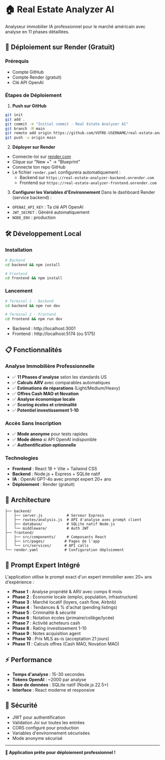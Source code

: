 # 🏠 Real Estate Analyzer AI

Analyseur immobilier IA professionnel pour le marché américain avec analyse en 11 phases détaillées.

## 🚀 **Déploiement sur Render (Gratuit)**

### **Prérequis**
- Compte GitHub
- Compte Render (gratuit)
- Clé API OpenAI

### **Étapes de Déploiement**

1. **Push sur GitHub**
```bash
git init
git add .
git commit -m "Initial commit - Real Estate Analyzer AI"
git branch -M main
git remote add origin https://github.com/VOTRE-USERNAME/real-estate-analyzer-ai.git
git push -u origin main
```

2. **Déployer sur Render**
- Connecte-toi sur [render.com](https://render.com)
- Clique sur "New +" → "Blueprint"
- Connecte ton repo GitHub
- Le fichier `render.yaml` configurera automatiquement :
  - Backend sur `https://real-estate-analyzer-backend.onrender.com`
  - Frontend sur `https://real-estate-analyzer-frontend.onrender.com`

3. **Configurer les Variables d'Environnement**
Dans le dashboard Render (service backend) :
- `OPENAI_API_KEY` : Ta clé API OpenAI
- `JWT_SECRET` : Généré automatiquement
- `NODE_ENV` : production

## 🛠 **Développement Local**

### **Installation**
```bash
# Backend
cd backend && npm install

# Frontend  
cd frontend && npm install
```

### **Lancement**
```bash
# Terminal 1 - Backend
cd backend && npm run dev

# Terminal 2 - Frontend
cd frontend && npm run dev
```

- Backend : http://localhost:3001
- Frontend : http://localhost:5174 (ou 5175)

## 📋 **Fonctionnalités**

### **Analyse Immobilière Professionnelle**
- ✅ **11 Phases d'analyse** selon les standards US
- ✅ **Calculs ARV** avec comparables automatiques
- ✅ **Estimations de réparations** (Light/Medium/Heavy)
- ✅ **Offres Cash MAO et Novation** 
- ✅ **Analyse économique locale**
- ✅ **Scoring écoles et criminalité**
- ✅ **Potentiel investissement 1-10**

### **Accès Sans Inscription**
- ✅ **Mode anonyme** pour tests rapides
- ✅ **Mode démo** si API OpenAI indisponible
- ✅ **Authentification optionnelle**

### **Technologies**
- **Frontend** : React 18 + Vite + Tailwind CSS
- **Backend** : Node.js + Express + SQLite natif
- **IA** : OpenAI GPT-4o avec prompt expert 20+ ans
- **Déploiement** : Render (gratuit)

## 🔧 **Architecture**

```
├── backend/
│   ├── server.js           # Serveur Express
│   ├── routes/analysis.js  # API d'analyse avec prompt client
│   ├── database/           # SQLite natif Node.js
│   └── middleware/         # Auth JWT
├── frontend/
│   ├── src/components/     # Composants React
│   ├── src/pages/         # Pages de l'app
│   └── src/services/      # API calls
└── render.yaml            # Configuration déploiement
```

## 🎯 **Prompt Expert Intégré**

L'application utilise le prompt exact d'un expert immobilier avec 20+ ans d'expérience :
- **Phase 1** : Analyse propriété & ARV avec comps 6 mois
- **Phase 2** : Économie locale (emploi, population, infrastructure)  
- **Phase 3** : Marché locatif (loyers, cash flow, Airbnb)
- **Phase 4** : Tendances & % d'achat (pending listings)
- **Phase 5** : Criminalité & sécurité
- **Phase 6** : Notation écoles (primaire/collège/lycée)
- **Phase 7** : Activité acheteurs cash
- **Phase 8** : Rating investissement 1-10
- **Phase 9** : Notes acquisition agent
- **Phase 10** : Prix MLS as-is (acceptation 21 jours)
- **Phase 11** : Calculs offres (Cash MAO, Novation MAO)

## ⚡ **Performance**
- **Temps d'analyse** : 15-30 secondes
- **Tokens OpenAI** : ~2000 par analyse
- **Base de données** : SQLite natif (Node.js 22.5+)
- **Interface** : React moderne et responsive

## 🔐 **Sécurité**
- JWT pour authentification
- Validation Joi sur toutes les entrées
- CORS configuré pour production
- Variables d'environnement sécurisées
- Mode anonyme sécurisé

---

**🚀 Application prête pour déploiement professionnel !** 